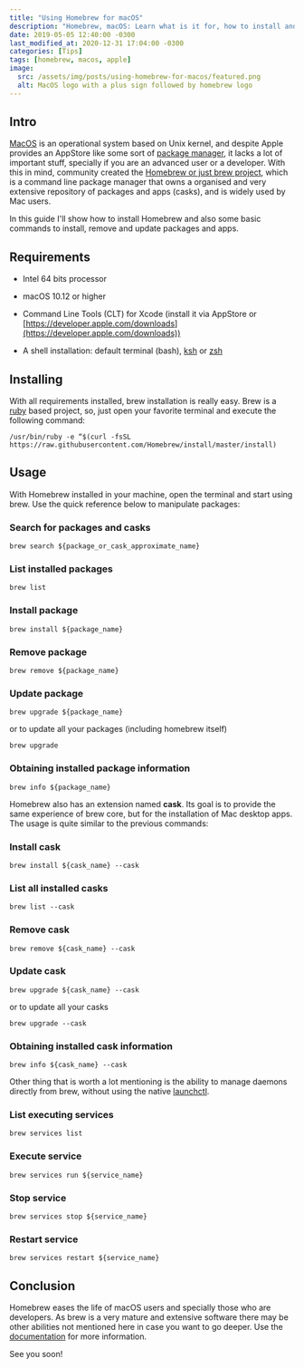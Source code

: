 ```yaml
---
title: "Using Homebrew for macOS"
description: "Homebrew, macOS: Learn what is it for, how to install and the usage of the package manager homebrew for macOS"
date: 2019-05-05 12:40:00 -0300
last_modified_at: 2020-12-31 17:04:00 -0300
categories: [Tips]
tags: [homebrew, macos, apple]
image:
  src: /assets/img/posts/using-homebrew-for-macos/featured.png
  alt: MacOS logo with a plus sign followed by homebrew logo
---
```


## Intro

[MacOS](https://pt.wikipedia.org/wiki/MacOS) is an operational system based on Unix kernel, and despite Apple provides an AppStore like some sort of [package manager](https://en.wikipedia.org/wiki/Package_manager), it lacks a lot of important stuff, specially if you are an advanced user or a developer. With this in mind, community created the [Homebrew or just brew project](https://brew.sh/), which is a command line package manager that owns a organised and very extensive repository of packages and apps (casks), and is widely used by Mac users.

In this guide I'll show how to install Homebrew and also some basic commands to install, remove and update packages and apps.

## Requirements

* Intel 64 bits processor

* macOS 10.12 or higher

* Command Line Tools (CLT) for Xcode (install it via AppStore or [https://developer.apple.com/downloads](https://developer.apple.com/downloads))

* A shell installation: default terminal (bash), [ksh](https://en.wikipedia.org/wiki/KornShell) or [zsh](https://en.wikipedia.org/wiki/Z_shell)

## Installing

With all requirements installed, brew installation is really easy. Brew is a [ruby](https://www.ruby-lang.org/pt) based project, so, just open your favorite terminal and execute the following command:
```shell
/usr/bin/ruby -e “$(curl -fsSL https://raw.githubusercontent.com/Homebrew/install/master/install)
```

## Usage
With Homebrew installed in your machine, open the terminal and start using brew. Use the quick reference below to manipulate packages:

### Search for packages and casks
```shell
brew search ${package_or_cask_approximate_name}
```
### List installed packages
```shell
brew list
```

### Install package
```shell
brew install ${package_name}
```

### Remove package
```shell
brew remove ${package_name}
```

### Update package
```shell
brew upgrade ${package_name}
```

or to update all your packages (including homebrew itself)
```shell
brew upgrade
```

### Obtaining installed package information
```shell
brew info ${package_name}
```

Homebrew also has an extension named **cask**. Its goal is to provide the same experience of brew core, but for the installation of Mac desktop apps. The usage is quite similar to the previous commands:

### Install cask
```shell
brew install ${cask_name} --cask
```
### List all installed casks
```shell
brew list --cask
```

### Remove cask
```shell
brew remove ${cask_name} --cask
```

### Update cask
```shell
brew upgrade ${cask_name} --cask
```

or to update all your casks
```shell
brew upgrade --cask
```

### Obtaining installed cask information
```shell
brew info ${cask_name} --cask
```

Other thing that is worth a lot mentioning is the ability to manage daemons directly from brew, without using the native [launchctl](https://en.wikipedia.org/wiki/Launchd#launchctl).

### List executing services
```shell
brew services list
```

### Execute service
```shell
brew services run ${service_name}
```

### Stop service
```shell
brew services stop ${service_name}
```

### Restart service
```shell
brew services restart ${service_name}
```

## Conclusion
Homebrew eases the life of macOS users and specially those who are developers. As brew is a very mature and extensive software there may be other abilities not mentioned here in case you want to go deeper. Use the [documentation](https://docs.brew.sh/) for more information.

See you soon!
